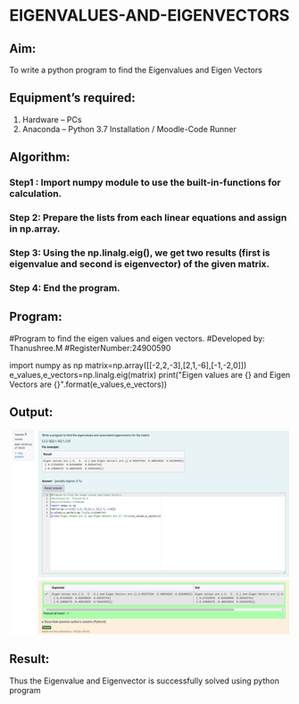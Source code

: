 # EIGENVALUES-AND-EIGENVECTORS
## Aim:
To write a python program to find the Eigenvalues and Eigen Vectors
## Equipment’s required:
1. 	Hardware – PCs
2. 	Anaconda – Python 3.7 Installation / Moodle-Code Runner
## Algorithm:
### Step1 : Import numpy module to use the built-in-functions for calculation.
### Step 2: Prepare the lists from each linear equations and assign in np.array.
### Step 3: Using the np.linalg.eig(),  we get two results (first is eigenvalue and second is eigenvector) of the given matrix.
### Step 4: End the program.

## Program:
#Program to find the eigen values and eigen vectors.
#Developed by: Thanushree.M
#RegisterNumber:24900590

import numpy as np
matrix=np.array([[-2,2,-3],[2,1,-6],[-1,-2,0]])
e_values,e_vectors=np.linalg.eig(matrix)
print("Eigen values are {} and Eigen Vectors are {}".format(e_values,e_vectors))

## Output:
![Alt text](exp4-1.png)
## Result:
Thus the Eigenvalue and Eigenvector is successfully solved using python program
